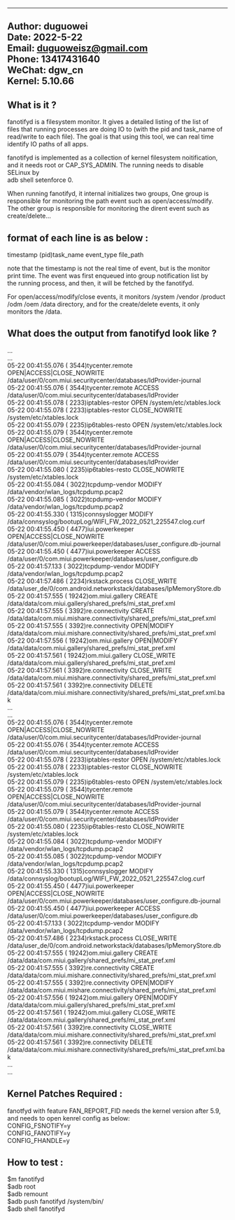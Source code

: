 ----------  
Author:		duguowei  
Date:		2022-5-22  
Email:		duguoweisz@gmail.com  
Phone:		13417431640  
WeChat:		dgw_cn  
Kernel:		5.10.66  
----------  
What is it ?  
----------  
fanotifyd is a filesystem monitor. It gives a detailed listing of the list of  
files that running processes are doing IO to (with the pid and task_name of  
read/write to each file). The goal is that using this tool, we can real time  
identify IO paths of all apps.  
  
fanotifyd is implemented as a collection of kernel filesystem noitification,  
and it needs root or CAP_SYS_ADMIN. The running needs to disable SELinux by  
adb shell setenforce 0.  
  
When running fanotifyd, it internal initializes two groups, One group is  
responsible for monitoring the path event such as open/access/modify.  
The other group is responsible for monitoring the dirent event such as  
create/delete...  

format of each line is as below :  
--------------------------  
timestamp  (pid)task_name  event_type	file_path  

note that the timestamp is not the real time of event, but is the monitor  
print time. The event was first enqueued into group notification list by  
the running process, and then, it will be fetched by the fanotifyd.  
  
For open/access/modify/close events, it monitors /system /vendor /product  
/odm /oem /data directory, and for the create/delete events, it only  
monitors the /data.  
  
What does the output from fanotifyd look like ?  
-------------------------------------------  
...  
...  
05-22 00:41:55.076  (  3544)tycenter.remote  OPEN|ACCESS|CLOSE_NOWRITE        /data/user/0/com.miui.securitycenter/databases/IdProvider-journal  
05-22 00:41:55.076  (  3544)tycenter.remote  ACCESS                           /data/user/0/com.miui.securitycenter/databases/IdProvider  
05-22 00:41:55.078  (  2233)iptables-restor  OPEN                             /system/etc/xtables.lock  
05-22 00:41:55.078  (  2233)iptables-restor  CLOSE_NOWRITE                    /system/etc/xtables.lock  
05-22 00:41:55.079  (  2235)ip6tables-resto  OPEN                             /system/etc/xtables.lock  
05-22 00:41:55.079  (  3544)tycenter.remote  OPEN|ACCESS|CLOSE_NOWRITE        /data/user/0/com.miui.securitycenter/databases/IdProvider-journal  
05-22 00:41:55.079  (  3544)tycenter.remote  ACCESS                           /data/user/0/com.miui.securitycenter/databases/IdProvider  
05-22 00:41:55.080  (  2235)ip6tables-resto  CLOSE_NOWRITE                    /system/etc/xtables.lock  
05-22 00:41:55.084  (  3022)tcpdump-vendor   MODIFY                           /data/vendor/wlan_logs/tcpdump.pcap2  
05-22 00:41:55.085  (  3022)tcpdump-vendor   MODIFY                           /data/vendor/wlan_logs/tcpdump.pcap2  
05-22 00:41:55.330  (  1315)connsyslogger    MODIFY                           /data/connsyslog/bootupLog/WIFI_FW_2022_0521_225547.clog.curf  
05-22 00:41:55.450  (  4477)iui.powerkeeper  OPEN|ACCESS|CLOSE_NOWRITE        /data/user/0/com.miui.powerkeeper/databases/user_configure.db-journal  
05-22 00:41:55.450  (  4477)iui.powerkeeper  ACCESS                           /data/user/0/com.miui.powerkeeper/databases/user_configure.db  
05-22 00:41:57.133  (  3022)tcpdump-vendor   MODIFY                           /data/vendor/wlan_logs/tcpdump.pcap2  
05-22 00:41:57.486  (  2234)rkstack.process  CLOSE_WRITE                      /data/user_de/0/com.android.networkstack/databases/IpMemoryStore.db  
05-22 00:41:57.555  ( 19242)om.miui.gallery  CREATE                           /data/data/com.miui.gallery/shared_prefs/mi_stat_pref.xml  
05-22 00:41:57.555  (  3392)re.connectivity  CREATE                           /data/data/com.miui.mishare.connectivity/shared_prefs/mi_stat_pref.xml  
05-22 00:41:57.555  (  3392)re.connectivity  OPEN|MODIFY                      /data/data/com.miui.mishare.connectivity/shared_prefs/mi_stat_pref.xml  
05-22 00:41:57.556  ( 19242)om.miui.gallery  OPEN|MODIFY                      /data/data/com.miui.gallery/shared_prefs/mi_stat_pref.xml  
05-22 00:41:57.561  ( 19242)om.miui.gallery  CLOSE_WRITE                      /data/data/com.miui.gallery/shared_prefs/mi_stat_pref.xml  
05-22 00:41:57.561  (  3392)re.connectivity  CLOSE_WRITE                      /data/data/com.miui.mishare.connectivity/shared_prefs/mi_stat_pref.xml  
05-22 00:41:57.561  (  3392)re.connectivity  DELETE                           /data/data/com.miui.mishare.connectivity/shared_prefs/mi_stat_pref.xml.bak  
...  
...  
05-22 00:41:55.076  (  3544)tycenter.remote  OPEN|ACCESS|CLOSE_NOWRITE        /data/user/0/com.miui.securitycenter/databases/IdProvider-journal  
05-22 00:41:55.076  (  3544)tycenter.remote  ACCESS                           /data/user/0/com.miui.securitycenter/databases/IdProvider  
05-22 00:41:55.078  (  2233)iptables-restor  OPEN                             /system/etc/xtables.lock  
05-22 00:41:55.078  (  2233)iptables-restor  CLOSE_NOWRITE                    /system/etc/xtables.lock  
05-22 00:41:55.079  (  2235)ip6tables-resto  OPEN                             /system/etc/xtables.lock  
05-22 00:41:55.079  (  3544)tycenter.remote  OPEN|ACCESS|CLOSE_NOWRITE        /data/user/0/com.miui.securitycenter/databases/IdProvider-journal  
05-22 00:41:55.079  (  3544)tycenter.remote  ACCESS                           /data/user/0/com.miui.securitycenter/databases/IdProvider  
05-22 00:41:55.080  (  2235)ip6tables-resto  CLOSE_NOWRITE                    /system/etc/xtables.lock  
05-22 00:41:55.084  (  3022)tcpdump-vendor   MODIFY                           /data/vendor/wlan_logs/tcpdump.pcap2  
05-22 00:41:55.085  (  3022)tcpdump-vendor   MODIFY                           /data/vendor/wlan_logs/tcpdump.pcap2  
05-22 00:41:55.330  (  1315)connsyslogger    MODIFY                           /data/connsyslog/bootupLog/WIFI_FW_2022_0521_225547.clog.curf  
05-22 00:41:55.450  (  4477)iui.powerkeeper  OPEN|ACCESS|CLOSE_NOWRITE        /data/user/0/com.miui.powerkeeper/databases/user_configure.db-journal  
05-22 00:41:55.450  (  4477)iui.powerkeeper  ACCESS                           /data/user/0/com.miui.powerkeeper/databases/user_configure.db  
05-22 00:41:57.133  (  3022)tcpdump-vendor   MODIFY                           /data/vendor/wlan_logs/tcpdump.pcap2  
05-22 00:41:57.486  (  2234)rkstack.process  CLOSE_WRITE                      /data/user_de/0/com.android.networkstack/databases/IpMemoryStore.db  
05-22 00:41:57.555  ( 19242)om.miui.gallery  CREATE                           /data/data/com.miui.gallery/shared_prefs/mi_stat_pref.xml  
05-22 00:41:57.555  (  3392)re.connectivity  CREATE                           /data/data/com.miui.mishare.connectivity/shared_prefs/mi_stat_pref.xml  
05-22 00:41:57.555  (  3392)re.connectivity  OPEN|MODIFY                      /data/data/com.miui.mishare.connectivity/shared_prefs/mi_stat_pref.xml  
05-22 00:41:57.556  ( 19242)om.miui.gallery  OPEN|MODIFY                      /data/data/com.miui.gallery/shared_prefs/mi_stat_pref.xml  
05-22 00:41:57.561  ( 19242)om.miui.gallery  CLOSE_WRITE                      /data/data/com.miui.gallery/shared_prefs/mi_stat_pref.xml  
05-22 00:41:57.561  (  3392)re.connectivity  CLOSE_WRITE                      /data/data/com.miui.mishare.connectivity/shared_prefs/mi_stat_pref.xml  
05-22 00:41:57.561  (  3392)re.connectivity  DELETE                           /data/data/com.miui.mishare.connectivity/shared_prefs/mi_stat_pref.xml.bak  
...  
...  
  
Kernel Patches Required :  
-----------------------  
fanotfyd with feature FAN_REPORT_FID needs the kernel version after 5.9,  
and needs to open kenrel config as below:  
CONFIG_FSNOTIFY=y  
CONFIG_FANOTIFY=y  
CONFIG_FHANDLE=y  
  
How to test :  
-----------  
$m fanotifyd  
$adb root  
$adb remount  
$adb push fanotifyd /system/bin/  
$adb shell fanotifyd  
